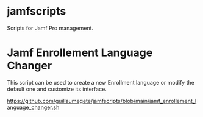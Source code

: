 # jamfscripts
Scripts for Jamf Pro management.

# Jamf Enrollement Language Changer 
This script can be used to create a new Enrollment language or modify the default one and customize its interface.

https://github.com/guillaumegete/jamfscripts/blob/main/jamf_enrollement_language_changer.sh
